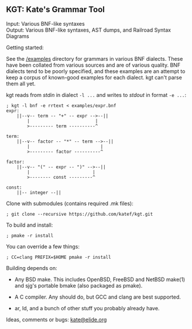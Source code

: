 
## KGT: Kate's Grammar Tool

 Input:  Various BNF-like syntaxes  
 Output: Various BNF-like syntaxes, AST dumps, and Railroad Syntax Diagrams

Getting started:

See the [/examples](examples/) directory for grammars in various
BNF dialects. These have been collated from various sources and
are of various quality. BNF dialects tend to be poorly specified,
and these examples are an attempt to keep a corpus of known-good
examples for each dialect. kgt can't parse them all yet.

kgt reads from _stdin_ in dialect `-l ...` and writes to _stdout_
in format `-e ...`:

    ; kgt -l bnf -e rrtext < examples/expr.bnf
    expr:
        ||--v-- term -- "+" -- expr -->--||
            |                         |
            >--------- term ----------^
    
    term:
        ||--v-- factor -- "*" -- term -->--||
            |                           |
            >--------- factor ----------^
    
    factor:
        ||--v-- "(" -- expr -- ")" -->--||
            |                        |
            >-------- const ---------^
    
    const:
        ||-- integer --||

Clone with submodules (contains required .mk files):

    ; git clone --recursive https://github.com/katef/kgt.git

To build and install:

    ; pmake -r install

You can override a few things:

    ; CC=clang PREFIX=$HOME pmake -r install

Building depends on:

 * Any BSD make. This includes OpenBSD, FreeBSD and NetBSD make(1)
   and sjg's portable bmake (also packaged as pmake).

 * A C compiler. Any should do, but GCC and clang are best supported.

 * ar, ld, and a bunch of other stuff you probably already have.

Ideas, comments or bugs: kate@elide.org

